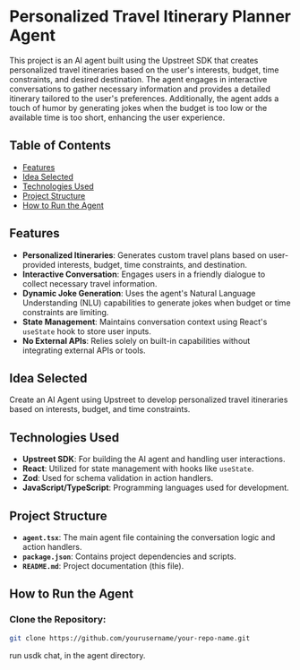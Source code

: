 # Personalized Travel Itinerary Planner Agent

This project is an AI agent built using the Upstreet SDK that creates personalized travel itineraries based on the user's interests, budget, time constraints, and desired destination. The agent engages in interactive conversations to gather necessary information and provides a detailed itinerary tailored to the user's preferences. Additionally, the agent adds a touch of humor by generating jokes when the budget is too low or the available time is too short, enhancing the user experience.

## Table of Contents
- [Features](#features)
- [Idea Selected](#idea-selected)
- [Technologies Used](#technologies-used)
- [Project Structure](#project-structure)
- [How to Run the Agent](#how-to-run-the-agent)

## Features

- **Personalized Itineraries**: Generates custom travel plans based on user-provided interests, budget, time constraints, and destination.
- **Interactive Conversation**: Engages users in a friendly dialogue to collect necessary travel information.
- **Dynamic Joke Generation**: Uses the agent's Natural Language Understanding (NLU) capabilities to generate jokes when budget or time constraints are limiting.
- **State Management**: Maintains conversation context using React's `useState` hook to store user inputs.
- **No External APIs**: Relies solely on built-in capabilities without integrating external APIs or tools.

## Idea Selected
Create an AI Agent using Upstreet to develop personalized travel itineraries based on interests, budget, and time constraints.

## Technologies Used

- **Upstreet SDK**: For building the AI agent and handling user interactions.
- **React**: Utilized for state management with hooks like `useState`.
- **Zod**: Used for schema validation in action handlers.
- **JavaScript/TypeScript**: Programming languages used for development.

## Project Structure

- **`agent.tsx`**: The main agent file containing the conversation logic and action handlers.
- **`package.json`**: Contains project dependencies and scripts.
- **`README.md`**: Project documentation (this file).

## How to Run the Agent

### Clone the Repository:
```bash
git clone https://github.com/yourusername/your-repo-name.git
```
run usdk chat, in the agent directory.
